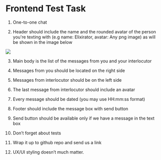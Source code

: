 # Frontend Test Task

1. One-to-one chat

2. Header should include the name and the rounded avatar of the person you're texting with (e.g name: Elixirator, avatar: Any png image) as will be shown in the image below

  
![](https://lh6.googleusercontent.com/DMwh-IyCSjhL-zxddG_EtX_GPsQqqb5ERYbiD_WlvCez3CrBZ5-_SkP6nfclmtmRzZmjLZxV5Fm_VIeZNuBOnWB5y_VhgpkhsHx1FSj8rpuW2X0JDwlLHfQi7H5_68hKpOGwRL8g)  
   
  

3. Main body is the list of the messages from you and your interlocutor

4. Messages from you should be located on the right side

5. Messages from interlocutor should be on the left side

6. The last message from interlocutor should include an avatar

7. Every message should be dated (you may use HH:mm:ss format)

8. Footer should include the message box with send button

9. Send button should be available only if we have a message in the text box

10. Don’t forget about tests

11. Wrap it up to github repo and send us a link

12. UX/UI styling doesn’t much matter.
